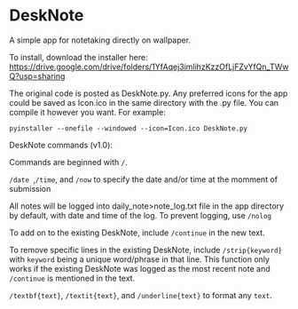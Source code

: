 # DeskNote
A simple app for notetaking directly on wallpaper. 

To install, download the installer here: https://drive.google.com/drive/folders/1YfAqej3imlihzKzzOfLjFZvYfQn_TWwQ?usp=sharing

The original code is posted as DeskNote.py. Any preferred icons for the app could be saved as Icon.ico in the same directory with the .py file. You can compile it however you want. For example:
```
pyinstaller --onefile --windowed --icon=Icon.ico DeskNote.py
```
DeskNote commands (v1.0):

Commands are beginned with `/`. 

`/date `,`/time`, and `/now` to specify the date and/or time at the momment of submission

All notes will be logged into daily_note>note_log.txt file in the app directory by default, with date and time of the log. To prevent logging, use `/nolog`

To add on to the existing DeskNote, include `/continue` in the new text. 

To remove specific lines in the existing DeskNote, include `/strip{keyword}` with `keyword` being a unique word/phrase in that line. This function only works if the existing DeskNote was logged as the most recent note and `/continue` is mentioned in the text. 

`/textbf{text}`, `/textit{text}`, and `/underline{text}` to format any `text`. 

